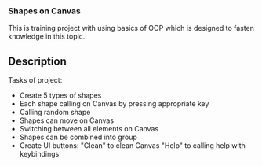 ### Shapes on Canvas
This is training project with using basics of OOP which is designed to fasten knowledge in this topic.<br>

## Description

Tasks of project:

 * Create 5 types of shapes
 * Each shape calling on Canvas by pressing appropriate key
 * Calling random shape
 * Shapes can move on Canvas
 * Switching between all elements on Canvas
 * Shapes can be combined into group
 * Create UI buttons:
   "Clean" to clean Canvas
   "Help" to calling help with keybindings
